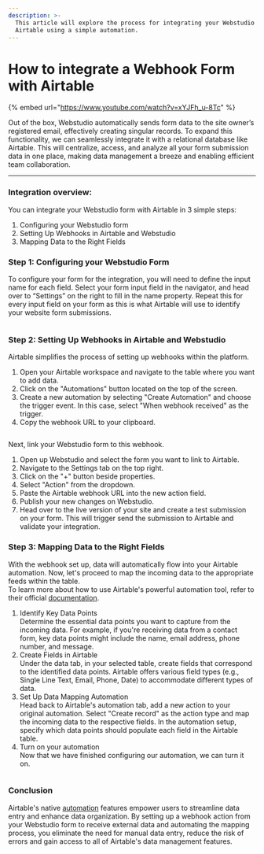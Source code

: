 ```yaml
---
description: >-
  This article will explore the process for integrating your Webstudio Form with
  Airtable using a simple automation.
---
```


# How to integrate a Webhook Form with Airtable

{% embed url="https://www.youtube.com/watch?v=xYJFh_u-8Tc" %}

Out of the box, Webstudio automatically sends form data to the site owner’s registered email, effectively creating singular records. To expand this functionality, we can seamlessly integrate it with a relational database like Airtable. This will centralize, access, and analyze all your form submission data in one place, making data management a breeze and enabling efficient team collaboration.

***

### Integration overview:

You can integrate your Webstudio form with Airtable in 3 simple steps:

1. Configuring your Webstudio form
2. Setting Up Webhooks in Airtable and Webstudio
3. Mapping Data to the Right Fields

### Step 1: Configuring your Webstudio Form

To configure your form for the integration, you will need to define the input name for each field. Select your form input field in the navigator, and head over to “Settings” on the right to fill in the name property. Repeat this for every input field on your form as this is what Airtable will use to identify your website form submissions.

<figure><img src="../../.gitbook/assets/Input_settings_yMT_DZuztiiOcyMEWcFfT (1).avif" alt=""><figcaption></figcaption></figure>

### Step 2: Setting Up Webhooks in Airtable and Webstudio

Airtable simplifies the process of setting up webhooks within the platform.

1. Open your Airtable workspace and navigate to the table where you want to add data.
2. Click on the "Automations" button located on the top of the screen.
3. Create a new automation by selecting "Create Automation" and choose the trigger event. In this case, select "When webhook received" as the trigger.
4. Copy the webhook URL to your clipboard.

<figure><img src="../../.gitbook/assets/Group_3_w01YNmN5_ItZ3Huc6Nr-O (1).avif" alt=""><figcaption></figcaption></figure>

Next, link your Webstudio form to this webhook.

1. Open up Webstudio and select the form you want to link to Airtable.
2. Navigate to the Settings tab on the top right.
3. Click on the "+" button beside properties.
4. Select "Action" from the dropdown.
5. Paste the Airtable webhook URL into the new action field.
6. Publish your new changes on Webstudio.
7. Head over to the live version of your site and create a test submission on your form. This will trigger send the submission to Airtable and validate your integration.

### Step 3: Mapping Data to the Right Fields

With the webhook set up, data will automatically flow into your Airtable automation. Now, let's proceed to map the incoming data to the appropriate feeds within the table.\
To learn more about how to use Airtable's powerful automation tool, refer to their official [documentation](https://support.airtable.com/docs/getting-started-with-airtable-automations).

1. Identify Key Data Points\
   Determine the essential data points you want to capture from the incoming data. For example, if you're receiving data from a contact form, key data points might include the name, email address, phone number, and message.
2. Create Fields in Airtable\
   Under the data tab, in your selected table, create fields that correspond to the identified data points. Airtable offers various field types (e.g., Single Line Text, Email, Phone, Date) to accommodate different types of data.
3. Set Up Data Mapping Automation\
   Head back to Airtable's automation tab, add a new action to your original automation. Select "Create record" as the action type and map the incoming data to the respective fields. In the automation setup, specify which data points should populate each field in the Airtable table.
4. Turn on your automation\
   Now that we have finished configuring our automation, we can turn it on.

<figure><img src="../../.gitbook/assets/group_4_PlqnP8v1v_6YdeJ3jf3tx (2).avif" alt=""><figcaption></figcaption></figure>

### Conclusion

Airtable's native [automation](https://support.airtable.com/docs/getting-started-with-airtable-automations) features empower users to streamline data entry and enhance data organization. By setting up a webhook action from your Webstudio form to receive external data and automating the mapping process, you eliminate the need for manual data entry, reduce the risk of errors and gain access to all of Airtable's data management features.
